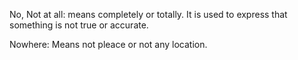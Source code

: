 No, Not at all: means completely or totally. It is used to express that something is not true or accurate.

Nowhere: Means not pleace or not any location.


